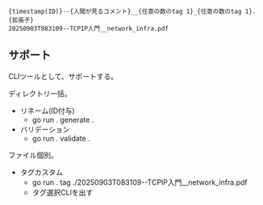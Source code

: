 ```
{timestamp(ID)}--{人間が見るコメント}__{任意の数のtag 1}_{任意の数のtag 1}.{拡張子}
20250903T083109--TCPIP入門__network_infra.pdf
```

## サポート

CLIツールとして、サポートする。

ディレクトリ一括。

- リネーム(ID付与)
  - go run . generate .
- バリデーション
  - go run . validate .

ファイル個別。

- タグカスタム
  - go run . tag ./20250903T083109--TCPIP入門__network_infra.pdf
  - タグ選択CLIを出す
